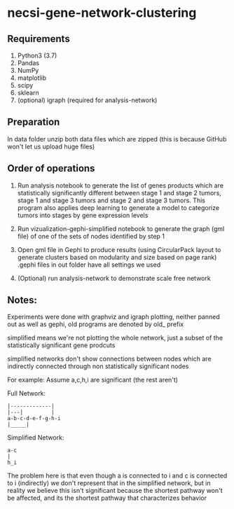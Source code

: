 # necsi-gene-network-clustering

## Requirements
1. Python3 (3.7)
2. Pandas
3. NumPy
4. matplotlib
5. scipy
6. sklearn
7. (optional) igraph (required for analysis-network)

## Preparation
In data folder unzip both data files which are zipped (this is because GitHub won't let us upload huge files)

## Order of operations
1. Run analysis notebook to generate the list of genes products which are statistically significantly different between stage 1 and stage 2 tumors, stage 1 and stage 3 tumors and stage 2 and stage 3 tumors.  This program also applies deep learning to generate a model to categorize tumors into stages by gene expression levels

2. Run vizualization-gephi-simplified notebook to generate the graph (gml file) of one of the sets of nodes identified by step 1

3. Open gml file in Gephi to produce results (using CircularPack layout to generate clusters based on modularity and size based on page rank) .gephi files in out folder have all settings we used

4. (Optional) run analysis-network to demonstrate scale free network 


## Notes: 
Experiments were done with graphviz and igraph plotting, neither panned out as well as gephi, old programs are denoted by old_ prefix

simplified means we're not plotting the whole network, just a subset of the statistically significant gene prodcuts

simplified networks don't show connections between nodes which are indirectly connected through non statistically significant nodes

For example:
Assume a,c,h,i are significant (the rest aren't)

Full Network:
```
|-------------|
|---|         |
a-b-c-d-e-f-g-h-i
|_____|
```

Simplified Network:
```
a-c
|
h_i
```

The problem here is that even though a is connected to i and c is connected to i (indirectly) we don't represent that in the simplified network, but in reality we believe this isn't significant because the shortest pathway won't be affected, and its the shortest pathway that characterizes behavior